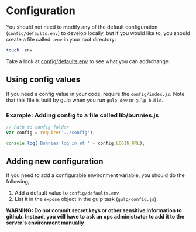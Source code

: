 # Configuration

You should not need to modify any of the default configuration (`config/defaults.env`) to develop locally, but if you would like to, you should create a file called `.env` in your root directory:

```bash
touch .env
```

Take a look at [config/defaults.env](https://github.com/mozilla/webmaker-app/blob/master/config/defaults.env) to see what you can add/change.


## Using config values

If you need a config value in your code, require the `config/index.js`. Note that this file is built by gulp when you run `gulp dev` or `gulp build`.

### Example: Adding config to a file called lib/bunnies.js

```js
// Path to config folder
var config = require('../config');

console.log('Bunnies log in at ' + config.LOGIN_URL);
```

## Adding new configuration

If you need to add a configurable environment variable, you should do the following;

1. Add a default value to `config/defaults.env`
2. List it in the `expose` object in the gulp task (`gulp/config.js`).

**WARNING: Do not commit secret keys or other sensitive information to github. Instead, you will have to ask an ops administrator to add it to the server's environment manually**
